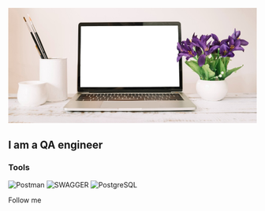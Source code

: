 [![Header](https://github.com/Nika2610Rom/Nika2610Rom/blob/main/assets/picture.jpg)](https://github.com/Nika2610Rom/Nika2610Rom/blob/main/assets/picture.jpg)

## I am a QA engineer ##


### Tools
![Postman](https://img.shields.io/badge/Postman-orange?=for-the-badge&logo=POSTMAN)
![SWAGGER](https://img.shields.io/badge/Swagger-grey?=for-the-badge&logo=SWAGGER)
![PostgreSQL](https://img.shields.io/badge/PostgreSQL-lightblue?=for-the-badge&logo=PostgreSQL)



Follow me